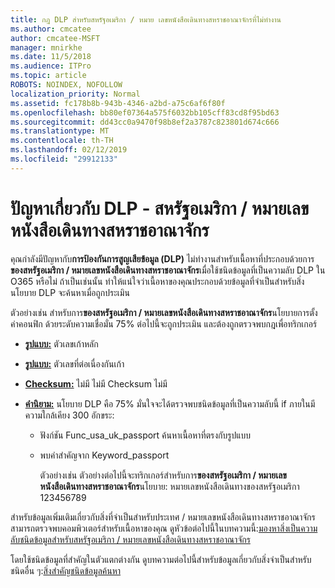 ```yaml
---
title: กฎ DLP สำหรับสหรัฐอเมริกา / หมาย เลขหนังสือเดินทางสหราชอาณาจักรที่ไม่ทำงาน
ms.author: cmcatee
author: cmcatee-MSFT
manager: mnirkhe
ms.date: 11/5/2018
ms.audience: ITPro
ms.topic: article
ROBOTS: NOINDEX, NOFOLLOW
localization_priority: Normal
ms.assetid: fc178b8b-943b-4346-a2bd-a75c6af6f80f
ms.openlocfilehash: bb80ef07364a575f6032bb105cff83cd8f95bd63
ms.sourcegitcommit: dd43cc0a9470f98b8ef2a3787c823801d674c666
ms.translationtype: MT
ms.contentlocale: th-TH
ms.lasthandoff: 02/12/2019
ms.locfileid: "29912133"
---
```

# <a name="problems-with-dlp---usuk-passport-numbers"></a>ปัญหาเกี่ยวกับ DLP - สหรัฐอเมริกา / หมายเลขหนังสือเดินทางสหราชอาณาจักร

คุณกำลังมีปัญหากับ**การป้องกันการสูญเสียข้อมูล (DLP)** ไม่ทำงานสำหรับเนื้อหาที่ประกอบด้วยการ**ของสหรัฐอเมริกา / หมายเลขหนังสือเดินทางสหราชอาณาจักร**เมื่อใช้ชนิดข้อมูลที่เป็นความลับ DLP ใน O365 หรือไม่ ถ้าเป็นเช่นนั้น ทำให้แน่ใจว่าเนื้อหาของคุณประกอบด้วยข้อมูลที่จำเป็นสำหรับสิ่งนโยบาย DLP จะค้นหาเมื่อถูกประเมิน 
  
ตัวอย่างเช่น สำหรับการ**ของสหรัฐอเมริกา / หมายเลขหนังสือเดินทางสหราชอาณาจักร**นโยบายการตั้งค่าคอนฟิก ด้วยระดับความเชื่อมั่น 75% ต่อไปนี้จะถูกประเมิน และต้องถูกตรวจพบกฎเพื่อทริกเกอร์ 
  
- **[รูปแบบ:](https://docs.microsoft.com/office365/securitycompliance/what-the-sensitive-information-types-look-for#format-77)** ตัวเลขเก้าหลัก 
    
- **[รูปแบบ:](https://docs.microsoft.com/office365/securitycompliance/what-the-sensitive-information-types-look-for#pattern-77)** ตัวเลขที่ต่อเนื่องกันเก้า 
    
- **[Checksum:](https://docs.microsoft.com/office365/securitycompliance/what-the-sensitive-information-types-look-for#checksum-76)** ไม่มี ไม่มี Checksum ไม่มี 
    
- **[คำนิยาม:](https://docs.microsoft.com/office365/securitycompliance/what-the-sensitive-information-types-look-for#definition-77)** นโยบาย DLP คือ 75% มั่นใจจะได้ตรวจพบชนิดข้อมูลที่เป็นความลับนี้ if ภายในมีความใกล้เคียง 300 อักขระ: 
    
  - ฟังก์ชัน Func_usa_uk_passport ค้นหาเนื้อหาที่ตรงกับรูปแบบ
    
  - พบคำสำคัญจาก Keyword_passport
    
    ตัวอย่างเช่น ตัวอย่างต่อไปนี้จะทริกเกอร์สำหรับการ**ของสหรัฐอเมริกา / หมายเลขหนังสือเดินทางสหราชอาณาจักร**นโยบาย: หมายเลขหนังสือเดินทางของสหรัฐอเมริกา 123456789 
    
สำหรับข้อมูลเพิ่มเติมเกี่ยวกับสิ่งที่จำเป็นสำหรับประเทศ / หมายเลขหนังสือเดินทางสหราชอาณาจักรสามารถตรวจพบคอมพิวเตอร์สำหรับเนื้อหาของคุณ ดูหัวข้อต่อไปนี้ในบทความนี้:[มองหาสิ่งเป็นความลับชนิดข้อมูลสำหรับสหรัฐอเมริกา / หมายเลขหนังสือเดินทางสหราชอาณาจักร](https://docs.microsoft.com/office365/securitycompliance/what-the-sensitive-information-types-look-for#us--uk-passport-number)
  
โดยใช้ชนิดข้อมูลที่สำคัญในตัวแตกต่างกัน ดูบทความต่อไปนี้สำหรับข้อมูลเกี่ยวกับสิ่งจำเป็นสำหรับชนิดอื่น ๆ:[สิ่งสำคัญชนิดข้อมูลค้นหา](https://docs.microsoft.com/office365/securitycompliance/what-the-sensitive-information-types-look-for)
  

